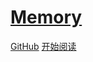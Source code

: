# [Memory](https://github.com/AmbroseRen/Memory)

[GitHub](https://github.com/AmbroseRen/Memory)
[开始阅读](#序)
